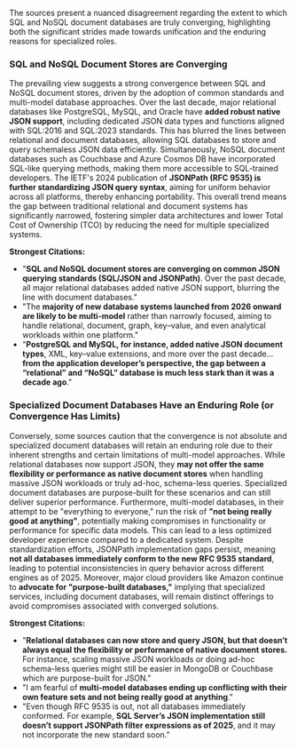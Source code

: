 The sources present a nuanced disagreement regarding the extent to which SQL and NoSQL document databases are truly converging, highlighting both the significant strides made towards unification and the enduring reasons for specialized roles.

### SQL and NoSQL Document Stores are Converging

The prevailing view suggests a strong convergence between SQL and NoSQL document stores, driven by the adoption of common standards and multi-model database approaches. Over the last decade, major relational databases like PostgreSQL, MySQL, and Oracle have **added robust native JSON support**, including dedicated JSON data types and functions aligned with SQL:2016 and SQL:2023 standards. This has blurred the lines between relational and document databases, allowing SQL databases to store and query schemaless JSON data efficiently. Simultaneously, NoSQL document databases such as Couchbase and Azure Cosmos DB have incorporated SQL-like querying methods, making them more accessible to SQL-trained developers. The IETF's 2024 publication of **JSONPath (RFC 9535) is further standardizing JSON query syntax**, aiming for uniform behavior across all platforms, thereby enhancing portability. This overall trend means the gap between traditional relational and document systems has significantly narrowed, fostering simpler data architectures and lower Total Cost of Ownership (TCO) by reducing the need for multiple specialized systems.

**Strongest Citations:**

*   "**SQL and NoSQL document stores are converging on common JSON querying standards (SQL/JSON and JSONPath)**. Over the past decade, all major relational databases added native JSON support, blurring the line with document databases."
*   "The **majority of new database systems launched from 2026 onward are likely to be multi-model** rather than narrowly focused, aiming to handle relational, document, graph, key–value, and even analytical workloads within one platform."
*   "**PostgreSQL and MySQL, for instance, added native JSON document types**, XML, key–value extensions, and more over the past decade... **from the application developer’s perspective, the gap between a “relational” and “NoSQL” database is much less stark than it was a decade ago**."

### Specialized Document Databases Have an Enduring Role (or Convergence Has Limits)

Conversely, some sources caution that the convergence is not absolute and specialized document databases will retain an enduring role due to their inherent strengths and certain limitations of multi-model approaches. While relational databases now support JSON, they **may not offer the same flexibility or performance as native document stores** when handling massive JSON workloads or truly ad-hoc, schema-less queries. Specialized document databases are purpose-built for these scenarios and can still deliver superior performance. Furthermore, multi-model databases, in their attempt to be "everything to everyone," run the risk of **"not being really good at anything"**, potentially making compromises in functionality or performance for specific data models. This can lead to a less optimized developer experience compared to a dedicated system. Despite standardization efforts, JSONPath implementation gaps persist, meaning **not all databases immediately conform to the new RFC 9535 standard**, leading to potential inconsistencies in query behavior across different engines as of 2025. Moreover, major cloud providers like Amazon continue to **advocate for "purpose-built databases,"** implying that specialized services, including document databases, will remain distinct offerings to avoid compromises associated with converged solutions.

**Strongest Citations:**

*   "**Relational databases can now store and query JSON, but that doesn’t always equal the flexibility or performance of native document stores.** For instance, scaling massive JSON workloads or doing ad-hoc schema-less queries might still be easier in MongoDB or Couchbase which are purpose-built for JSON."
*   "I am fearful of **multi-model databases ending up conflicting with their own feature sets and not being really good at anything**."
*   "Even though RFC 9535 is out, not all databases immediately conformed. For example, **SQL Server’s JSON implementation still doesn’t support JSONPath filter expressions as of 2025**, and it may not incorporate the new standard soon."